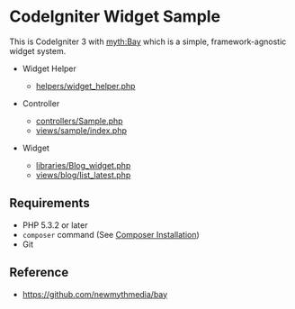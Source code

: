 # CodeIgniter Widget Sample

This is CodeIgniter 3 with [myth:Bay](https://github.com/newmythmedia/bay) which is a simple, framework-agnostic widget system.

* Widget Helper
  * [helpers/widget_helper.php](https://github.com/kenjis/codeigniter-widgets/blob/master/application/helpers/widget_helper.php)

* Controller
  * [controllers/Sample.php](https://github.com/kenjis/codeigniter-widgets/blob/master/application/controllers/Sample.php)
  * [views/sample/index.php](https://github.com/kenjis/codeigniter-widgets/blob/master/application/views/sample/index.php)

* Widget
  * [libraries/Blog_widget.php](https://github.com/kenjis/codeigniter-widgets/blob/master/application/libraries/Blog_widget.php)
  * [views/blog/list_latest.php](https://github.com/kenjis/codeigniter-widgets/blob/master/application/views/blog/list_latest.php)

## Requirements

* PHP 5.3.2 or later
* `composer` command (See [Composer Installation](https://getcomposer.org/doc/00-intro.md#installation-linux-unix-osx))
* Git

## Reference

* <https://github.com/newmythmedia/bay>
